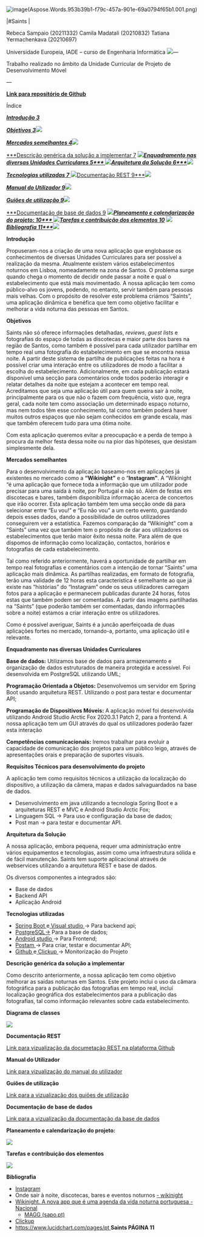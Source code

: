 ![image](https://user-images.githubusercontent.com/102540581/205465987-a85586be-dcd6-4b45-a71b-a84663f615e9.png)(Aspose.Words.953b39b1-f79c-457a-901e-69a0794f65b1.001.png)





|#Saints |

Rebeca Sampaio (20211332)       Camila Madatali (20210832)        Tatiana Yermachenkava (20210697) 

Universidade Europeia, IADE – curso de Engenharia Informática ![](Aspose.Words.953b39b1-f79c-457a-901e-69a0794f65b1.002.png)— 

Trabalho realizado no âmbito da Unidade Curricular de Projeto de Desenvolvimento Móvel 

— 

[**Link para repositório de Github** ](https://github.com/Becas26/AppSaints)

Índice 

[***Introdução 3***](#_page2_x25.00_y36.92)

[***Objetivos 3***](#_page2_x25.00_y330.92)![](Aspose.Words.953b39b1-f79c-457a-901e-69a0794f65b1.003.png)

[***Mercados semelhantes 4***](#_page3_x25.00_y49.92)![](Aspose.Words.953b39b1-f79c-457a-901e-69a0794f65b1.004.png)

[***Descrição genérica da solução a implementar 7](#_page6_x25.00_y382.92)      ***![](Aspose.Words.953b39b1-f79c-457a-901e-69a0794f65b1.005.png)[Enquadramento nas diversas Unidades Curriculares 5*** ](#_page4_x25.00_y90.92)![](Aspose.Words.953b39b1-f79c-457a-901e-69a0794f65b1.006.png)[Arquitetura da Solução 6***](#_page5_x25.00_y324.92)![](Aspose.Words.953b39b1-f79c-457a-901e-69a0794f65b1.007.png)***

[***Tecnologias utilizadas 7*** ](#_page6_x25.00_y54.92)![](Aspose.Words.953b39b1-f79c-457a-901e-69a0794f65b1.008.png)[Documentação REST 9***](#_page8_x25.00_y117.92)![](Aspose.Words.953b39b1-f79c-457a-901e-69a0794f65b1.009.png)

[***Manual do Utilizador 9***](#_page8_x25.00_y264.92)![](Aspose.Words.953b39b1-f79c-457a-901e-69a0794f65b1.010.png)

[***Guiões de utilização 9***](#_page8_x25.00_y385.92)![](Aspose.Words.953b39b1-f79c-457a-901e-69a0794f65b1.011.png)

[***Documentação de base de dados 9](#_page8_x25.00_y515.92)         ***![](Aspose.Words.953b39b1-f79c-457a-901e-69a0794f65b1.012.png)[Planeamento e calendarização do projeto: 10*** ](#_page9_x25.00_y90.92)![](Aspose.Words.953b39b1-f79c-457a-901e-69a0794f65b1.013.png)[Tarefas e contribuição dos elementos 10](#_page9_x25.00_y591.92)    ![](Aspose.Words.953b39b1-f79c-457a-901e-69a0794f65b1.014.png)[Bibliografia 11***](#_page10_x25.00_y131.92)![](Aspose.Words.953b39b1-f79c-457a-901e-69a0794f65b1.015.png)***

**Introdução** 

Propuseram-nos a criação de uma nova aplicação que englobasse os conhecimentos de diversas Unidades Curriculares para ser possível a realização da mesma. Atualmente existem vários estabelecimentos noturnos em Lisboa, nomeadamente na zona de Santos. O problema surge quando chega o momento de decidir onde passar a noite e qual o estabelecimento que está mais movimentado. A nossa aplicação tem como público-alvo os jovens, podendo, no entanto, servir também para pessoas mais velhas. Com o propósito de resolver este problema criámos “Saints”, uma aplicação dinâmica e benéfica que tem como objetivo facilitar e melhorar a vida noturna das pessoas em Santos. 

**Objetivos** 

Saints não só oferece informações detalhadas, *reviews*, *guest lists* e fotografias do espaço de todas as discotecas e maior parte dos bares na região de Santos, como também é possível para cada utilizador partilhar em tempo real uma fotografia do estabelecimento em que se encontra nessa noite. A partir deste sistema de partilha de publicações feitas na hora é possível criar uma interação entre os utilizadores de modo a facilitar a escolha do estabelecimento. Adicionalmente, em cada publicação estará disponível uma secção para comentários onde todos poderão interagir e relatar detalhes da noite que estejam a acontecer em tempo real. Acreditamos que seja uma aplicação útil para quem queira sair à noite, principalmente para os que não o fazem com frequência, visto que, regra geral, cada noite tem como associação um determinado espaço noturno, mas nem todos têm esse conhecimento, tal como também poderá haver muitos outros espaços que não sejam conhecidos em grande escala, mas que também oferecem tudo para uma ótima noite. 

Com esta aplicação queremos evitar a preocupação e a perda de tempo à procura da melhor festa dessa noite ou na pior das hipóteses, que desistam simplesmente dela. 

**Mercados semelhantes** 

Para o desenvolvimento da aplicação baseamo-nos em aplicações já existentes no mercado como a **“Wikinight”** e o “**Instagram"**. A “Wikinight “é uma aplicação que fornece toda a informação que um utilizador pode precisar para uma saída à noite, por Portugal e não só. Além de festas em discotecas e bares, também disponibiliza informação acerca de concertos que irão ocorrer. Esta aplicação também tem uma secção onde dá para selecionar entre “Eu vou!” e “Eu não vou” a um certo evento, guardando depois esses dados, dando a possibilidade de outros utilizadores conseguirem ver a estatística. Fazemos comparação da “Wikinight” com a “Saints” uma vez que também tem o propósito de dar aos utilizadores os estabelecimentos que terão maior êxito nessa noite. Para além de que dispomos de informação como localização, contactos, horários e fotografias de cada estabelecimento. 

Tal como referido anteriormente, haverá a oportunidade de partilhar em tempo real fotografias e comentários com a intenção de tornar “Saints” uma aplicação mais dinâmica. As partilhas realizadas, em formato de fotografia, terão uma validade de 12 horas esta característica é semelhante ao que já existe nas “histórias” do “Instagram” onde os seus utilizadores carregam fotos para a aplicação e permanecem publicadas durante 24 horas, fotos estas que também podem ser comentadas. A partir das imagens partilhadas na “Saints” (que poderão também ser comentadas, dando informações sobre a noite) estamos a criar interação entre os utilizadores. 

Como é possível averiguar, Saints é a juncão aperfeiçoada de duas aplicações fortes no mercado, tornando-a, portanto, uma aplicação útil e relevante.  

**Enquadramento nas diversas Unidades Curriculares** 

**Base de dados:** Utilizamos base de dados para armazenamento e organização de dados         estruturados de maneira protegida e acessível. Foi desenvolvida em PostgreSQL utilizando UML; 

**Programação Orientada a Objetos:** Desenvolvemos um servidor em Spring Boot usando arquitetura REST. Utilizando o post para testar e documentar API; 

**Programação de Dispositivos Móveis:** A aplicação móvel foi desenvolvida utilizando Android Studio Arctic Fox 2020.3.1 Patch 2, para a frontend. A nossa aplicação tem um GUI através do qual os utilizadores poderão fazer esta interação 

**Competências comunicacionais:** Iremos trabalhar para evoluir a capacidade de comunicação dos projetos para um público leigo, através de apresentações orais e preparação de suportes visuais.   

**Requisitos Técnicos para desenvolvimento do projeto**

A aplicação tem como requisitos técnicos a utilização da localização do dispositivo, a utilização da câmera, mapas e dados salvaguardados na base de dados.  

- Desenvolvimento em java utilizando a tecnologia Spring Boot e a arquiteturas REST e MVC e Android Studio Arctic Fox; 
- Linguagem SQL -> Para uso e configuração da base de dados; 
- Post man -> para testar e documentar API. 

**Arquitetura da Solução** 

A nossa aplicação, embora pequena, requer uma administração entre vários equipamentos e tecnologias, assim como uma infraestrutura sólida e de fácil manutenção. Saints tem suporte aplicacional através de webservices utilizando a arquitetura REST e base de dados. 

Os diversos componentes a integrados são:  

- Base de dados  
- Backend API  
- Aplicação Android 

**Tecnologias utilizadas** 

- [Spring Boot ](https://spring.io/projects/spring-boot)e[ Visual studio ](https://code.visualstudio.com/)-> Para backend api;  
- [PostgreSQL-](https://www.postgresql.org/)> Para a base de dados;  
- [Android studio ](https://developer.android.com/studio)-> Para Frontend; 
- [Postam ](https://www.postman.com/)-> Para criar, testar e documentar API; 
- [Github ](https://github.com/)e[ Clickup ](https://app.clickup.com)-> Monitorização do Projeto  

**Descrição genérica da solução a implementar** 

Como descrito anteriormente, a nossa aplicação tem como objetivo melhorar as saídas noturnas em Santos. Este projeto inclui o uso da câmara fotográfica para a publicação das fotografias em tempo real, incluí localização geográfica dos estabelecimentos para a publicação das fotografias, tal como informação relevantes sobre cada estabelecimento. 

**Diagrama de classes** 

![](Aspose.Words.953b39b1-f79c-457a-901e-69a0794f65b1.016.jpeg)

**Documentação REST** 

[Link para vizualização da documetação REST na plataforma Github ](https://github.com/Becas26/AppSaints/blob/main/Doc%20REST.pdf)

**Manual do Utilizador**  

[Link para vizualização do manual do utilizador ](https://github.com/Becas26/AppSaints/blob/main/ManualUtilizador.pdf)

**Guiões de utilização**  

[Link para a vizualização dos guiões de utilização ](https://github.com/Becas26/AppSaints/blob/main/Gui%C3%B5esUtiliza%C3%A7%C3%A3o.pdf)

**Documentação de base de dados** 

[Link para a vizualização da documentação da base de dados ](https://github.com/Becas26/AppSaints/tree/main/Base%20de%20Dados)

**Planeamento e calendarização do projeto:**  

![](Aspose.Words.953b39b1-f79c-457a-901e-69a0794f65b1.017.jpeg)

**Tarefas e contribuição dos elementos** 

![](Aspose.Words.953b39b1-f79c-457a-901e-69a0794f65b1.018.png)

**Bibliografia** 

- [Instagram  ](https://www.instagram.com/)
- Onde sair à noite, discotecas, bares e eventos noturnos [- wikinight  ](https://wikinight.eu/pt)
- [Wikinight. A nova app que é uma agenda da vida noturna portuguesa - Nacional ](https://magg.sapo.pt/atualidade/atualidade-nacional/artigos/wikinight-a-nova-app-que-e-uma-agenda-da-vida-noturna-portuguesa)
  - [MAGG (sapo.pt)  ](https://magg.sapo.pt/atualidade/atualidade-nacional/artigos/wikinight-a-nova-app-que-e-uma-agenda-da-vida-noturna-portuguesa)
- [Clickup  ](https://app.clickup.com/?fromLanding=true)
- [https://www.lucidchart.com/pages/pt ](https://www.lucidchart.com/pages/pt)
**Saints  PÁGINA 11** 

